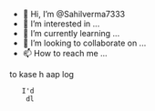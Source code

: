 - 👋 Hi, I’m @Sahilverma7333
- 👀 I’m interested in ...
- 🌱 I’m currently learning ...
- 💞️ I’m looking to collaborate on ...
- 📫 How to reach me ...

<!---
Sahilverma7333/Sahilverma7333 is a ✨ special ✨ repository because its `README.md` (this file) appears on your GitHub profile.
You can click the Preview link to take a look at your changes.
--->
to kase h 
aap log  

       I'd
        dl
            
